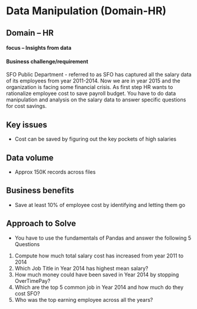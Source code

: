 # Data Manipulation (Domain-HR)


## Domain – HR

#### focus – Insights from data


#### Business challenge/requirement

SFO Public Department - referred to as SFO has captured all the salary data of its employees from year 2011-2014. Now we are in year 2015 and the organization is facing some financial crisis. As first step HR wants to rationalize employee cost to save payroll budget. You have to do data manipulation and analysis on the salary data to answer specific questions for cost savings.


## Key issues
- Cost can be saved by figuring out the key pockets of high salaries

## Data volume
- Approx 150K records across files

## Business benefits
- Save at least 10% of employee cost by identifying and letting them go

## Approach to Solve
- You have to use the fundamentals of Pandas and answer the following 5 Questions

1) Compute how much total salary cost has increased from year 2011 to 2014
2) Which Job Title in Year 2014 has highest mean salary?
3) How much money could have been saved in Year 2014 by stopping OverTimePay?
4) Which are the top 5 common job in Year 2014 and how much do they cost SFO?
5) Who was the top earning employee across all the years?

